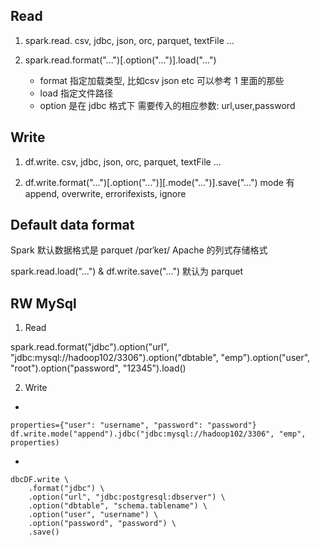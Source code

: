 ## Read
1. spark.read.
csv, jdbc, json, orc, parquet, textFile ...

2. spark.read.format("...")[.option("...")].load("...")
    * format 指定加载类型, 比如csv json etc 可以参考 1 里面的那些
    * load 指定文件路径
    * option 是在 jdbc 格式下 需要传入的相应参数: url,user,password

## Write
1. df.write.
csv, jdbc, json, orc, parquet, textFile ...

2. df.write.format("...")[.option("...")][.mode("...")].save("...")
mode 有  append, overwrite, errorifexists, ignore

## Default data format
Spark 默认数据格式是 parquet /pɑrˈkeɪ/  Apache 的列式存储格式

spark.read.load("...") & df.write.save("...") 默认为 parquet

## RW MySql
1. Read

spark.read.format("jdbc").option("url", "jdbc:mysql://hadoop102/3306").option("dbtable", "emp").option("user", "root").option("password", "12345").load()

2. Write
* 
```
properties={"user": "username", "password": "password"}
df.write.mode("append").jdbc("jdbc:mysql://hadoop102/3306", "emp", properties)
```
* 
```
dbcDF.write \
    .format("jdbc") \
    .option("url", "jdbc:postgresql:dbserver") \
    .option("dbtable", "schema.tablename") \
    .option("user", "username") \
    .option("password", "password") \
    .save()
```
